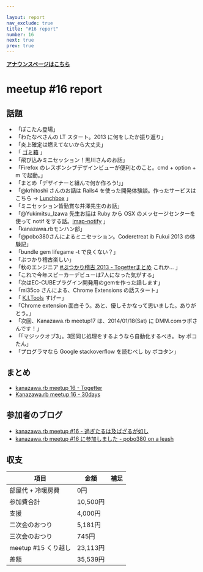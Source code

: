 ```yaml
---

layout: report
nav_exclude: true
title: "#16 report"
number: 16
next: true
prev: true
---
```


<p> <a href="/16/"><strong>アナウンスページはこちら</strong></a></p>

meetup #16 report
==================

話題
----

-   「ぽこたん登場」
-   「わたなべさんの LT スタート。2013 に何をしたか振り返り」
-   「炎上確定は燃えてないから大丈夫」
-   「 [ゴミ箱](http://t.co/gGHbRhq5ju) 」
-   「飛び込みミニセッション！黒川さんのお話」
-   「Firefox のレスポンシブデザインビューが便利とのこと。cmd + option + m で起動。」
-   「まとめ「デザイナーと組んで何か作ろう!」」
-   「@krhitoshi さんのお話は Rails4 を使った開発体験談。作ったサービスはこちら → [Lunchbox](https://www.lunchbox-jp.com/pc) 」
-   「ミニセッション皆勤賞な井澤先生のお話」
-   「@Yukimitsu\_Izawa 先生お話は Ruby から OSX のメッセージセンターを使って notif をする話。[imap-notify](http://t.co/smOhkKopbC) 」
-   「kanazawa.rbモンハン部」
-   「@pobo380さんによるミニセッション。Coderetreat ib Fukui 2013 の体験記」
-   「bundle gem lifegame -t で良くない？」
-   「ぶつかり稽古楽しい」
-   「秋のエンジニア [#ぶつかり稽古 2013 - Togetterまとめ](http://t.co/UTNHjvv5uK) これか… 」
-   「これで今年スピーカーデビューは7人になった気がする」
-   「次はEC-CUBEプラグイン開発用のgemを作った話します」
-   「mi35co さんによる、Chrome Extensions の話スタート」
-   「 [K.I.Tools](https://t.co/s86etCZ6CM) すげー」
-   「Chrome extension 面白そう。あと、優しそかなって思いました。ありがとう。」
-   「次回、Kanazawa.rb meetup17 は、2014/01/18(Sat) に DMM.comラボさんです！」
-   「「マジックオブ3」。3回同じ処理をするようなら自動化するべき。 by ポコたん」
-   「プログラマなら Google stackoverflow を読むべし by ポコタン」

まとめ
------

-   [kanazawa.rb meetup 16 - Togetter](http://togetter.com/li/605935)
-   [Kanazawa.rb meetup 16 - 30days](http://30d.jp/kzrb/6)

参加者のブログ
--------------

-   [kanazawa.rb meetup #16 - 過ぎたるは及ばざるが如し](http://cotton-desu.hatenablog.com/entry/2013/12/24/005729)
-   [kanazawa.rb meetup #16 に参加しました - pobo380 on a leash](http://pobo380.hateblo.jp/entry/2013/12/24/235616)

収支
----

 | 項目                   | 金額       | 補足   |
 | ---------------------- | ---------- | ------ |
 | 部屋代 + 冷暖房費      | 0円        |        |
 | 参加費合計             | 10,500円   |        |
 | 支援                   | 4,000円    |        |
 | 二次会のおつり         | 5,181円    |        |
 | 三次会のおつり         | 745円      |        |
 | meetup #15 くり越し    | 23,113円   |        |
 | 差額                   | 35,539円   |        |


